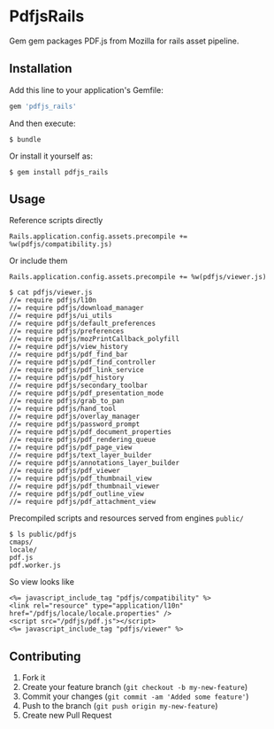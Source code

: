 # PdfjsRails

Gem gem packages PDF.js from Mozilla for rails asset pipeline.

## Installation

Add this line to your application's Gemfile:

```ruby
gem 'pdfjs_rails'
```

And then execute:

    $ bundle

Or install it yourself as:

    $ gem install pdfjs_rails

## Usage

Reference scripts directly

    Rails.application.config.assets.precompile += %w(pdfjs/compatibility.js)

Or include them

    Rails.application.config.assets.precompile += %w(pdfjs/viewer.js)

    $ cat pdfjs/viewer.js
    //= require pdfjs/l10n
    //= require pdfjs/download_manager
    //= require pdfjs/ui_utils
    //= require pdfjs/default_preferences
    //= require pdfjs/preferences
    //= require pdfjs/mozPrintCallback_polyfill
    //= require pdfjs/view_history
    //= require pdfjs/pdf_find_bar
    //= require pdfjs/pdf_find_controller
    //= require pdfjs/pdf_link_service
    //= require pdfjs/pdf_history
    //= require pdfjs/secondary_toolbar
    //= require pdfjs/pdf_presentation_mode
    //= require pdfjs/grab_to_pan
    //= require pdfjs/hand_tool
    //= require pdfjs/overlay_manager
    //= require pdfjs/password_prompt
    //= require pdfjs/pdf_document_properties
    //= require pdfjs/pdf_rendering_queue
    //= require pdfjs/pdf_page_view
    //= require pdfjs/text_layer_builder
    //= require pdfjs/annotations_layer_builder
    //= require pdfjs/pdf_viewer
    //= require pdfjs/pdf_thumbnail_view
    //= require pdfjs/pdf_thumbnail_viewer
    //= require pdfjs/pdf_outline_view
    //= require pdfjs/pdf_attachment_view

Precompiled scripts and resources served from engines `public/`

    $ ls public/pdfjs
    cmaps/
    locale/
    pdf.js
    pdf.worker.js

So view looks like

    <%= javascript_include_tag "pdfjs/compatibility" %>
    <link rel="resource" type="application/l10n" href="/pdfjs/locale/locale.properties" />
    <script src="/pdfjs/pdf.js"></script>
    <%= javascript_include_tag "pdfjs/viewer" %>

## Contributing

1. Fork it
2. Create your feature branch (`git checkout -b my-new-feature`)
3. Commit your changes (`git commit -am 'Added some feature'`)
4. Push to the branch (`git push origin my-new-feature`)
5. Create new Pull Request
